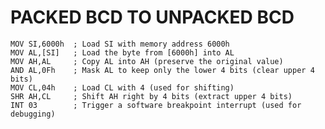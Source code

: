 # PACKED BCD TO UNPACKED BCD

    MOV SI,6000h  ; Load SI with memory address 6000h
    MOV AL,[SI]   ; Load the byte from [6000h] into AL
    MOV AH,AL     ; Copy AL into AH (preserve the original value)
    AND AL,0Fh    ; Mask AL to keep only the lower 4 bits (clear upper 4 bits)
    MOV CL,04h    ; Load CL with 4 (used for shifting)
    SHR AH,CL     ; Shift AH right by 4 bits (extract upper 4 bits)
    INT 03        ; Trigger a software breakpoint interrupt (used for debugging)
